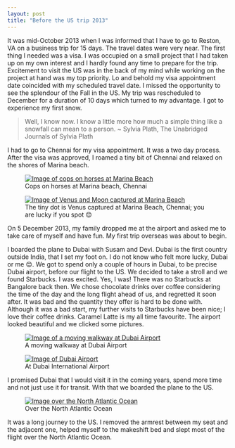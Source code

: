 ```yaml
---
layout: post
title: "Before the US trip 2013"
---
```


It was mid-October 2013 when I was informed that I have to go to Reston,
VA on a business trip for 15 days. The travel dates were very near. The
first thing I needed was a visa. I was occupied on a small project that
I had taken up on my own interest and I hardly found any time to prepare
for the trip. Excitement to visit the US was in the back of my mind
while working on the project at hand was my top priority. Lo and behold
my visa appointment date coincided with my scheduled travel date. I
missed the opportunity to see the splendour of the Fall in the US. My
trip was rescheduled to December for a duration of 10 days which turned
to my advantage. I got to experience my first snow.

> Well, I know now. I know a little more how much a simple thing like a
> snowfall can mean to a person. ~ Sylvia Plath, The Unabridged Journals
> of Sylvia Plath

I had to go to Chennai for my visa appointment. It was a two day
process. After the visa was approved, I roamed a tiny bit of Chennai and
relaxed on the shores of Marina beach.

<figure id="one-up">
    <a href="{{site.url}}/img/before-the-us-trip-2013/cops-on-horses.jpg"
       target="_blank"><img
            src="{{site.url}}/img/before-the-us-trip-2013/cops-on-horses-small.jpg"
            alt="Image of cops on horses at Marina Beach"></a>
    <figcaption>Cops on horses at Marina beach, Chennai</figcaption>
</figure>

<figure id="one-up">
    <a href="{{site.url}}/img/before-the-us-trip-2013/venus-and-moon.jpg"
       target="_blank"><img
            src="{{site.url}}/img/before-the-us-trip-2013/venus-and-moon-small.jpg"
            alt="Image of Venus and Moon captured at Marina Beach"></a>
    <figcaption>The tiny dot is Venus captured at Marina Beach, Chennai;
    you are lucky if you spot&nbsp;&#x1f60a;</figcaption>
</figure>

On 5 December 2013, my family dropped me at the airport and asked me to
take care of myself and have fun. My first trip overseas was about to
begin.

I boarded the plane to Dubai with Susam and Devi. Dubai is the first
country outside India, that I set my foot on. I do not know who felt
more lucky, Dubai or me &#x1f60a;. We got to spend only a couple of
hours in Dubai, to be precise Dubai airport, before our flight to the
US.  We decided to take a stroll and we found Starbucks. I was excited.
Yes, I was! There was no Starbucks at Bangalore back then. We chose
chocolate drinks over coffee considering the time of the day and the
long flight ahead of us, and regretted it soon after. It was bad and the
quantity they offer is hard to be done with. Although it was a bad
start, my further visits to Starbucks have been nice; I love their
coffee drinks. Caramel Latte is my all time favourite. The airport
looked beautiful and we clicked some pictures.

<figure id="one-up">
     <a href="{{site.url}}/img/before-the-us-trip-2013/moving-walkway.jpg"
        target="_blank"><img
            src="{{site.url}}/img/before-the-us-trip-2013/moving-walkway-small.jpg"
            alt="Image of a moving walkway at Dubai Airport"></a>
    <figcaption>A moving walkway at Dubai Airport</figcaption>
</figure>

<figure id="one-up">
    <a href="{{site.url}}/img/before-the-us-trip-2013/dubai-airport.jpg"
       target="_blank"><img
            src="{{site.url}}/img/before-the-us-trip-2013/dubai-airport-small.jpg"
            alt="Image of Dubai Airport"></a>
    <figcaption>At Dubai International Airport</figcaption>
</figure>

I promised Dubai that I would visit it in the coming years, spend more
time and not just use it for transit. With that we boarded the plane to
the US.

<figure id="one-up">
    <a href="{{site.url}}/img/before-the-us-trip-2013/over-the-north-atlantic-ocean.jpg"
       target="_blank"><img
            src="{{site.url}}/img/before-the-us-trip-2013/over-the-north-atlantic-ocean-small.jpg"
            alt="Image over the North Atlantic Ocean"></a>
    <figcaption>Over the North Atlantic Ocean</figcaption>
</figure>

It was a long journey to the US. I removed the armrest between my seat
and the adjacent one, helped myself to the makeshift bed and slept most
of the flight over the North Atlantic Ocean.
